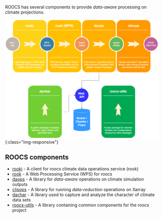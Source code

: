 ROOCS has several components to provide *data-aware* processing on climate projections.

![roocs components](images/roocs.png){:class="img-responsive"}

## ROOCS components

* [rooki](https://rooki.readthedocs.io/en/latest/) - A client for roocs climate data operations service (rook)
* [rook](https://rook-wps.readthedocs.io/en/latest/) - A Web Processing Service (WPS) for roocs
* [daops](https://github.com/roocs/daops) - A library for *data-aware* operations on climate simulation outputs
* [clisops](https://clisops.readthedocs.io/en/latest/) - A library for running *data-reduction* operations on Xarray
* [dachar](https://github.com/roocs/dachar) - A library used to capture and analyze the character of climate data sets
* [roocs-utils](https://roocs-utils.readthedocs.io/en/latest/) - A library containing common components for the roocs project
